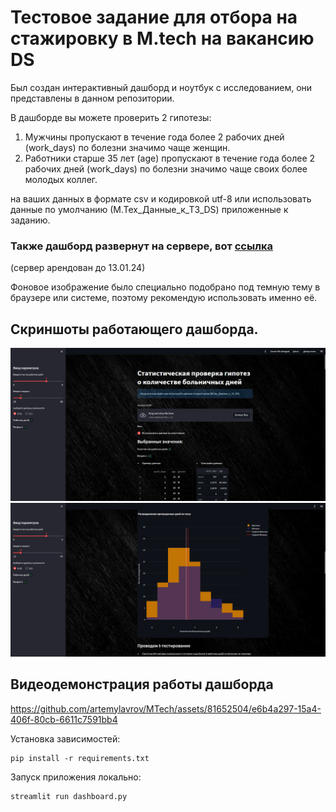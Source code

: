 # Тестовое задание для отбора на стажировку в M.tech на вакансию DS

Был создан интерактивный дашборд и ноутбук с исследованием, они представлены в данном репозитории.

В дашборде вы можете проверить 2 гипотезы: 
1) Мужчины пропускают в течение года более 2 рабочих дней (work_days) по
болезни значимо чаще женщин.
2) Работники старше 35 лет (age) пропускают в течение года более 2 рабочих
дней (work_days) по болезни значимо чаще своих более молодых коллег.

на ваших данных в формате csv и кодировкой utf-8 или использовать данные
по умолчанию (М.Тех_Данные_к_ТЗ_DS) приложенные к заданию.

### Также дашборд развернут на сервере, вот [ссылка](http://213.171.4.14:8080) 

(сервер арендован до 13.01.24)

Фоновое изображение было специально подобрано под темную тему в браузере или системе, поэтому рекомендую использовать именно её.

## Скриншоты работающего дашборда. 
![картинка](/imagesandvideo/img.png)
![картинка2](/imagesandvideo/img_2.png)

## Видеодемонстрация работы дашборда




https://github.com/artemylavrov/MTech/assets/81652504/e6b4a297-15a4-406f-80cb-6611c7591bb4



Установка зависимостей:
```
pip install -r requirements.txt
```


Запуск приложения локально:
```
streamlit run dashboard.py
```
